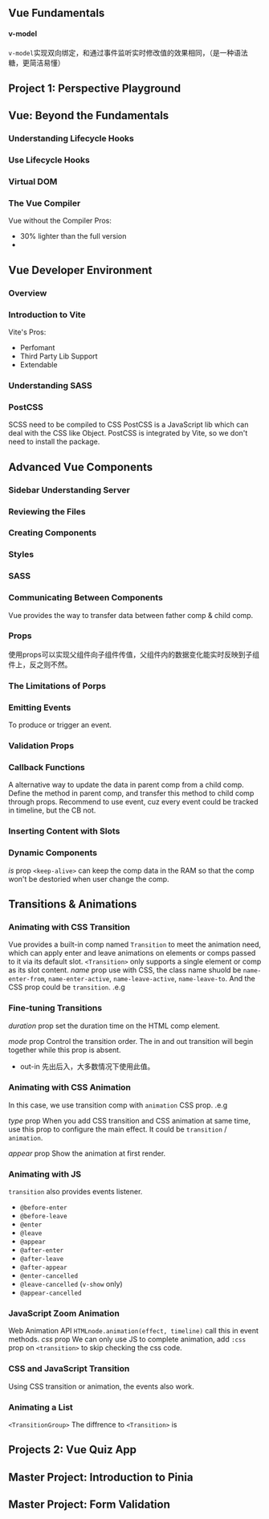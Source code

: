 ## Vue Fundamentals
#### v-model
`v-model`实现双向绑定，和通过事件监听实时修改值的效果相同，（是一种语法糖，更简洁易懂）

## Project 1: Perspective Playground
## Vue: Beyond the Fundamentals
### Understanding Lifecycle Hooks
### Use Lifecycle Hooks
### Virtual DOM
### The Vue Compiler
Vue without the Compiler
Pros:
- 30% lighter than the full version
- 
## Vue Developer Environment
### Overview
### Introduction to Vite
Vite's Pros: 
- Perfomant
- Third Party Lib Support
- Extendable
### Understanding SASS
### PostCSS
SCSS need to be compiled to CSS
PostCSS is a JavaScript lib which can deal with the CSS like Object.
PostCSS is integrated by Vite, so we don't need to install the package.
## Advanced Vue Components
### Sidebar Understanding Server
### Reviewing the Files
### Creating Components
### Styles
### SASS
### Communicating Between Components
Vue provides the way to transfer data between father comp & child comp.
### Props
使用props可以实现父组件向子组件传值，父组件内的数据变化能实时反映到子组件上，反之则不然。
### The Limitations of Porps
### Emitting Events
To produce or trigger an event.
### Validation Props
### Callback Functions
A alternative way to update the data in parent comp from a child comp.
Define the method in parent comp, and transfer this method to child comp through props.
Recommend to use event, cuz every event could be tracked in timeline, but the CB not.
### Inserting Content with Slots
### Dynamic Components
*is* prop
`<keep-alive>` can keep the comp data in the RAM so that the comp won't be destoried when user change the comp.
## Transitions & Animations
### Animating with CSS Transition
Vue provides a built-in comp named `Transition` to meet the animation need, which can apply enter and leave animations on elements or comps passed to it via its default slot.
`<Transition>` only supports a single element or comp as its slot content.
*name* prop
use with CSS, the class name shuold be `name-enter-from`, `name-enter-active`, `name-leave-active`, `name-leave-to`. And the CSS prop could be `transition`.
.e.g

### Fine-tuning Transitions
*duration* prop
set the duration time on the HTML comp element.

*mode* prop
Control the transition order. The in and out transition will begin together while this prop  is absent.
- out-in 先出后入，大多数情况下使用此值。
### Animating with CSS Animation
In this case, we use transition comp with `animation` CSS prop.
.e.g

*type* prop
When you add CSS transition and CSS animation at same time, use this prop to configure the main effect. It could be `transition` / `animation`.

*appear* prop
Show the animation at first render.
### Animating with JS
`transition` also provides events listener.
-   `@before-enter`
-   `@before-leave`
-   `@enter`
-   `@leave`
-   `@appear`
-   `@after-enter`
-   `@after-leave`
-   `@after-appear`
-   `@enter-cancelled`
-   `@leave-cancelled` (`v-show` only)
-   `@appear-cancelled`
### JavaScript Zoom Animation
Web Animation API
`HTMLnode.animation(effect, timeline)`
call this in event methods.
*css* prop
We can only use JS to complete animation, add `:css` prop on `<transition>` to skip checking the css code.
### CSS and JavaScript Transition
Using CSS transition or animation, the events also work.
### Animating a List
`<TransitionGroup>`
The diffrence to `<Transition>` is 
## Projects 2: Vue Quiz App
## Master Project: Introduction to Pinia
## Master Project: Form Validation
